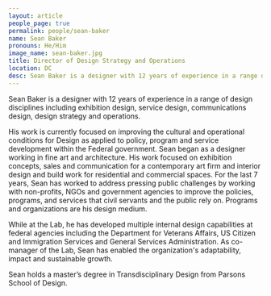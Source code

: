 ```yaml
---
layout: article
people_page: true
permalink: people/sean-baker
name: Sean Baker
pronouns: He/Him
image_name: sean-baker.jpg
title: Director of Design Strategy and Operations
location: DC
desc: Sean Baker is a designer with 12 years of experience in a range of design disciplines including exhibition design, service design, communications design, design strategy and operations.
---
```


Sean Baker is a designer with 12 years of experience in a range of design disciplines including exhibition design, service design, communications design, design strategy and operations.

His work is currently focused on improving the cultural and operational conditions for Design as applied to policy, program and service development within the Federal government. Sean began as a designer working in fine art and architecture. His work focused on exhibition concepts, sales and communication for a contemporary art firm and interior design and build work for residential and commercial spaces. For the last 7 years, Sean has worked to address pressing public challenges by working with non-profits, NGOs and government agencies to improve the policies, programs, and services that civil servants and the public rely on. Programs and organizations are his design medium.

While at the Lab, he has developed multiple internal design capabilities at federal agencies including the Department for Veterans Affairs, US Citizen and Immigration Services and General Services Administration. As co-manager of the Lab, Sean has enabled the organization's adaptability, impact and sustainable growth.

Sean holds a master’s degree in Transdisciplinary Design from Parsons School of Design.
